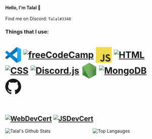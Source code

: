 #### Hello, I'm Talal 👋
Find me on Discord: `Talal#3348`
<br />

### Things that I use:

[<img align="center" alt="Visual Studio Code" width="50px" src="https://raw.githubusercontent.com/github/explore/80688e429a7d4ef2fca1e82350fe8e3517d3494d/topics/visual-studio-code/visual-studio-code.png" />][VSCode]
[<img align="center" alt="freeCodeCamp" width="50px" src="https://user-images.githubusercontent.com/43641182/138060910-329f7f7c-b431-445a-963f-dc86d5c80759.png" />][freeCodeCamp]
[<img align="center" alt="JavaScript" width="50px" src="https://raw.githubusercontent.com/github/explore/80688e429a7d4ef2fca1e82350fe8e3517d3494d/topics/javascript/javascript.png" />][Javascript]
[<img align="center" alt="HTML" width="50px" src="https://user-images.githubusercontent.com/43641182/138058644-786e8d75-9a43-416b-a2e8-66b3a70eafc1.png" />][HTML]
[<img align="center" alt="CSS" width="50px" src="https://user-images.githubusercontent.com/43641182/138059253-2dd11080-91b0-4033-b9c1-820a311bdf20.png" />][CSS]
[<img align="center" alt="Discord.js" width="50px" src="https://discordjs.guide/favicon.png" />][Discord.js]
[<img align="center" alt="Node.js" width="50px" src="https://raw.githubusercontent.com/github/explore/80688e429a7d4ef2fca1e82350fe8e3517d3494d/topics/nodejs/nodejs.png" />][Nodejs]
[<img align="center" alt="MongoDB" width="50px" src="https://user-images.githubusercontent.com/43641182/138058415-0d9137f8-c2fd-4e97-b4a4-c6422ab3dcdc.png" />][MongoDB]
[<img align="center" alt="GitHub" width="50px" src="https://raw.githubusercontent.com/github/explore/78df643247d429f6cc873026c0622819ad797942/topics/github/github.png" />][Github]
<br />
<br />
===
[<img align="center" alt="WebDevCert" src="https://user-images.githubusercontent.com/43641182/138561865-417ddd6e-faee-4236-8926-0b9c1ae331f1.png" />][WebDevCert]
[<img align="center" alt="JSDevCert" src="https://user-images.githubusercontent.com/43641182/138561989-8117a879-b3cf-45a5-877d-1d2b734de770.png" />][JSDevCert]
---

<img align="left" width="47%" alt="Talal's Github Stats" src="https://github-readme-stats.vercel.app/api?username=Ta1al&show_icons=true&hide_border=true&theme=tokyonight&count_private=true?theme=radical" />
<img align="right" width="45%" alt="Top Langauges" src="https://github-readme-stats.vercel.app/api/top-langs/?username=Ta1al&theme=tokyonight&count_private=true&hide_border=true" />

[VSCode]: https://code.visualstudio.com/
[freeCodeCamp]: https://freecodecamp.org
[Javascript]: https://developer.mozilla.org/en-US/docs/Web/JavaScript
[HTML]: https://en.wikipedia.org/wiki/HTML
[CSS]: https://en.wikipedia.org/wiki/CSS
[Discord.js]: https://discord.js.org/
[Discord-Akairo]: https://discord-akairo.github.io/#/
[Nodejs]: https://nodejs.org/en/
[MongoDB]: https://www.mongodb.com/
[Git]: https://git-scm.com/
[Github]: https://github.com/
[WebDevCert]: https://www.freecodecamp.org/certification/talalahmad/responsive-web-design
[JSDevCert]: https://www.freecodecamp.org/certification/talalahmad/javascript-algorithms-and-data-structures
